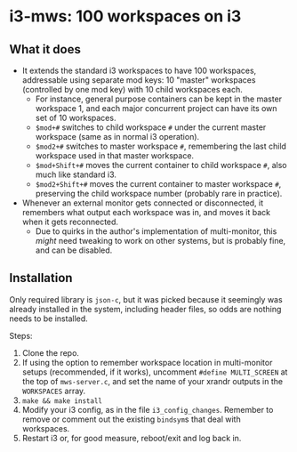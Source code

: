 # i3-mws: 100 workspaces on i3
## What it does
- It extends the standard i3 workspaces to have 100 workspaces, addressable using separate mod keys: 10 "master" workspaces (controlled by one mod key) with 10 child workspaces each.
  - For instance, general purpose containers can be kept in the master workspace 1, and each major concurrent project can have its own set of 10 workspaces.
  - `$mod+#` switches to child workspace `#` under the current master workspace (same as in normal i3 operation).
  - `$mod2+#` switches to master workspace `#`, remembering the last child workspace used in that master workspace.
  - `$mod+Shift+#` moves the current container to child workspace `#`, also much like standard i3.
  - `$mod2+Shift+#` moves the current container to master workspace `#`, preserving the child workspace number (probably rare in practice).
- Whenever an external monitor gets connected or disconnected, it remembers what output each workspace was in, and moves it back when it gets reconnected.
  - Due to quirks in the author's implementation of multi-monitor, this _might_ need tweaking to work on other systems, but is probably fine, and can be disabled.
  
## Installation
Only required library is `json-c`, but it was picked because it seemingly was already installed in the system, including header files, so odds are nothing needs to be installed.

Steps:
1. Clone the repo.
2. If using the option to remember workspace location in multi-monitor setups (recommended, if it works), uncomment `#define MULTI_SCREEN` at the top of `mws-server.c`, and set the name of your xrandr outputs in the `WORKSPACES` array.
3. `make && make install`
4. Modify your i3 config, as in the file `i3_config_changes`. Remember to remove or comment out the existing `bindsym`s that deal with workspaces.
5. Restart i3 or, for good measure, reboot/exit and log back in.
